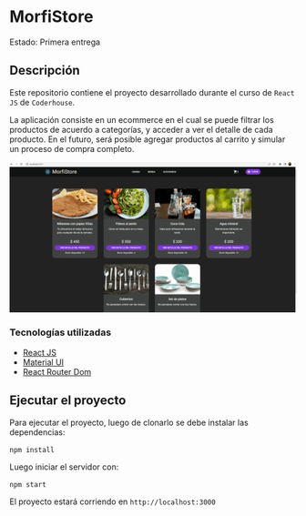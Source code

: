 # MorfiStore

Estado: Primera entrega 

## Descripción

Este repositorio contiene el proyecto desarrollado durante el curso de `React JS` de `Coderhouse`.

La aplicación consiste en un ecommerce en el cual se puede filtrar los productos de acuerdo a categorías, y acceder a ver el detalle de cada producto. En el futuro, será posible agregar productos al carrito y simular un proceso de compra completo.

![GIF de muestra.](/public/coder.gif "Vista del proyecto.")

### Tecnologías utilizadas

* [React JS](https://reactjs.org/)
* [Material UI](https://mui.com/)
* [React Router Dom](https://reactrouter.com/)

## Ejecutar el proyecto

Para ejecutar el proyecto, luego de clonarlo se debe instalar las dependencias:

```
npm install
```

Luego iniciar el servidor con:

```
npm start
```

El proyecto estará corriendo en `http://localhost:3000`
